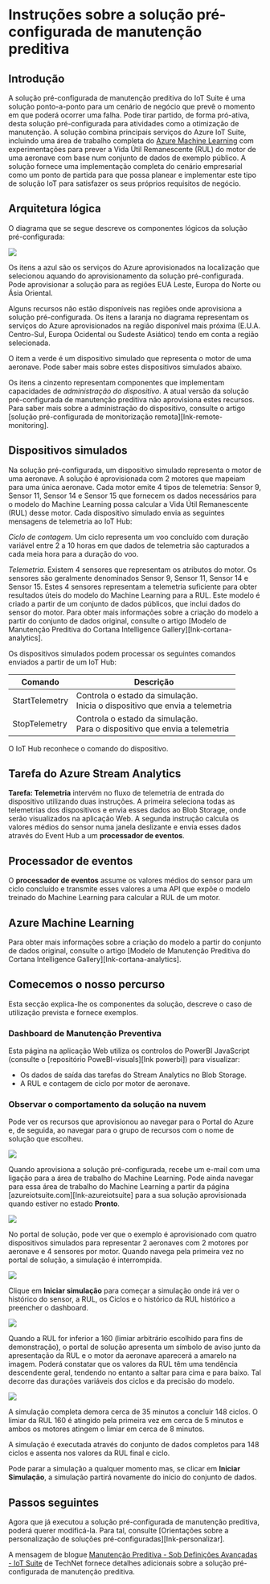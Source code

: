 <properties
 pageTitle="Instruções de manutenção preditiva | Microsoft Azure"
 description="Instruções sobre a solução pré-configurada de manutenção preditiva do Azure IoT."
 services=""
 suite="iot-suite"
 documentationCenter=""
 authors="aguilaaj"
 manager="timlt"
 editor=""/>

<tags
 ms.service="iot-suite"
 ms.devlang="na"
 ms.topic="get-started-article"
 ms.tgt_pltfrm="na"
 ms.workload="na"
 ms.date="05/16/2016"
 ms.author="araguila"/>

# Instruções sobre a solução pré-configurada de manutenção preditiva

## Introdução

A solução pré-configurada de manutenção preditiva do IoT Suite é uma solução ponto-a-ponto para um cenário de negócio que prevê o momento em que poderá ocorrer uma falha. Pode tirar partido, de forma pró-ativa, desta solução pré-configurada para atividades como a otimização de manutenção. A solução combina principais serviços do Azure IoT Suite, incluindo uma área de trabalho completa do [Azure Machine Learning][lnk_machine_learning] com experimentações para prever a Vida Útil Remanescente (RUL) do motor de uma aeronave com base num conjunto de dados de exemplo público. A solução fornece uma implementação completa do cenário empresarial como um ponto de partida para que possa planear e implementar este tipo de solução IoT para satisfazer os seus próprios requisitos de negócio.

## Arquitetura lógica

O diagrama que se segue descreve os componentes lógicos da solução pré-configurada:

![][img-architecture]

Os itens a azul são os serviços do Azure aprovisionados na localização que selecionou aquando do aprovisionamento da solução pré-configurada. Pode aprovisionar a solução para as regiões EUA Leste, Europa do Norte ou Ásia Oriental.

Alguns recursos não estão disponíveis nas regiões onde aprovisiona a solução pré-configurada. Os itens a laranja no diagrama representam os serviços do Azure aprovisionados na região disponível mais próxima (E.U.A. Centro-Sul, Europa Ocidental ou Sudeste Asiático) tendo em conta a região selecionada.

O item a verde é um dispositivo simulado que representa o motor de uma aeronave. Pode saber mais sobre estes dispositivos simulados abaixo.

Os itens a cinzento representam componentes que implementam capacidades de *administração do dispositivo*. A atual versão da solução pré-configurada de manutenção preditiva não aprovisiona estes recursos. Para saber mais sobre a administração do dispositivo, consulte o artigo [solução pré-configurada de monitorização remota][Ink-remote-monitoring].

## Dispositivos simulados

Na solução pré-configurada, um dispositivo simulado representa o motor de uma aeronave. A solução é aprovisionada com 2 motores que mapeiam para uma única aeronave. Cada motor emite 4 tipos de telemetria: Sensor 9, Sensor 11, Sensor 14 e Sensor 15 que fornecem os dados necessários para o modelo do Machine Learning possa calcular a Vida Útil Remanescente (RUL) desse motor. Cada dispositivo simulado envia as seguintes mensagens de telemetria ao IoT Hub:

*Ciclo de contagem*. Um ciclo representa um voo concluído com duração variável entre 2 a 10 horas em que dados de telemetria são capturados a cada meia hora para a duração do voo.

*Telemetria*. Existem 4 sensores que representam os atributos do motor. Os sensores são geralmente denominados Sensor 9, Sensor 11, Sensor 14 e Sensor 15. Estes 4 sensores representam a telemetria suficiente para obter resultados úteis do modelo do Machine Learning para a RUL. Este modelo é criado a partir de um conjunto de dados públicos, que inclui dados do sensor do motor. Para obter mais informações sobre a criação do modelo a partir do conjunto de dados original, consulte o artigo [Modelo de Manutenção Preditiva do Cortana Intelligence Gallery][Ink-cortana-analytics].

Os dispositivos simulados podem processar os seguintes comandos enviados a partir de um IoT Hub:

| Comando | Descrição |
|---------|-------------|
| StartTelemetry | Controla o estado da simulação.<br/>Inicia o dispositivo que envia a telemetria     |
| StopTelemetry  | Controla o estado da simulação.<br/>Para o dispositivo que envia a telemetria |

O IoT Hub reconhece o comando do dispositivo.

## Tarefa do Azure Stream Analytics

**Tarefa: Telemetria** intervém no fluxo de telemetria de entrada do dispositivo utilizando duas instruções. A primeira seleciona todas as telemetrias dos dispositivos e envia esses dados ao Blob Storage, onde serão visualizados na aplicação Web. A segunda instrução calcula os valores médios do sensor numa janela deslizante e envia esses dados através do Event Hub a um **processador de eventos**.

## Processador de eventos

O **processador de eventos** assume os valores médios do sensor para um ciclo concluído e transmite esses valores a uma API que expõe o modelo treinado do Machine Learning para calcular a RUL de um motor.

## Azure Machine Learning

Para obter mais informações sobre a criação do modelo a partir do conjunto de dados original, consulte o artigo [Modelo de Manutenção Preditiva do Cortana Intelligence Gallery][Ink-cortana-analytics].

## Comecemos o nosso percurso

Esta secção explica-lhe os componentes da solução, descreve o caso de utilização prevista e fornece exemplos.

### Dashboard de Manutenção Preventiva

Esta página na aplicação Web utiliza os controlos do PowerBI JavaScript (consulte o [repositório PoweBI-visuals][Ink powerbi]) para visualizar:

- Os dados de saída das tarefas do Stream Analytics no Blob Storage.
- A RUL e contagem de ciclo por motor de aeronave.

### Observar o comportamento da solução na nuvem

Pode ver os recursos que aprovisionou ao navegar para o Portal do Azure e, de seguida, ao navegar para o grupo de recursos com o nome de solução que escolheu.

![][img-resource-group]

Quando aprovisiona a solução pré-configurada, recebe um e-mail com uma ligação para a área de trabalho do Machine Learning. Pode ainda navegar para essa área de trabalho do Machine Learning a partir da página [azureiotsuite.com][Ink-azureiotsuite] para a sua solução aprovisionada quando estiver no estado **Pronto**.

![][img-machine-learning]

No portal de solução, pode ver que o exemplo é aprovisionado com quatro dispositivos simulados para representar 2 aeronaves com 2 motores por aeronave e 4 sensores por motor. Quando navega pela primeira vez no portal de solução, a simulação é interrompida.

![][img-simulation-stopped]

Clique em **Iniciar simulação** para começar a simulação onde irá ver o histórico do sensor, a RUL, os Ciclos e o histórico da RUL histórico a preencher o dashboard.

![][img-simulation-running]

Quando a RUL for inferior a 160 (limiar arbitrário escolhido para fins de demonstração), o portal de solução apresenta um símbolo de aviso junto da apresentação da RUL e o motor da aeronave aparecerá a amarelo na imagem. Poderá constatar que os valores da RUL têm uma tendência descendente geral, tendendo no entanto a saltar para cima e para baixo. Tal decorre das durações variáveis dos ciclos e da precisão do modelo.

![][img-simulation-warning]

A simulação completa demora cerca de 35 minutos a concluir 148 ciclos. O limiar da RUL 160 é atingido pela primeira vez em cerca de 5 minutos e ambos os motores atingem o limiar em cerca de 8 minutos.

A simulação é executada através do conjunto de dados completos para 148 ciclos e assenta nos valores da RUL final e ciclo.

Pode parar a simulação a qualquer momento mas, se clicar em **Iniciar Simulação**, a simulação partirá novamente do início do conjunto de dados.

## Passos seguintes

Agora que já executou a solução pré-configurada de manutenção preditiva, poderá querer modificá-la. Para tal, consulte [Orientações sobre a personalização de soluções pré-configuradas][Ink-personalizar].

A mensagem de blogue [Manutenção Preditiva - Sob Definições Avançadas - IoT Suite](http://social.technet.microsoft.com/wiki/contents/articles/33527.iot-suite-under-the-hood-predictive-maintenance.aspx) de TechNet fornece detalhes adicionais sobre a solução pré-configurada de manutenção preditiva.

  
[img-architecture]: media/iot-suite-predictive-walkthrough/architecture.png
[img-resource-group]: media/iot-suite-predictive-walkthrough/resource-group.png
[img-machine-learning]: media/iot-suite-predictive-walkthrough/machine-learning.png
[img-simulation-stopped]: media/iot-suite-predictive-walkthrough/simulation-stopped.png
[img-simulation-running]: media/iot-suite-predictive-walkthrough/simulation-running.png
[img-simulation-warning]: media/iot-suite-predictive-walkthrough/simulation-warning.png

[lnk-powerbi]: https://www.github.com/Microsoft/PowerBI-visuals
[lnk_machine_learning]: https://azure.microsoft.com/services/machine-learning/
[lnk-remote-monitoring]: iot-suite-remote-monitoring-sample-walkthrough.md
[lnk-cortana-analytics]: http://gallery.cortanaintelligence.com/Collection/Predictive-Maintenance-Template-3
[lnk-azureiotsuite]: https://www.azureiotsuite.com/
[lnk-customize]: iot-suite-guidance-on-customizing-preconfigured-solutions.md



<!--HONumber=Jun16_HO2-->


